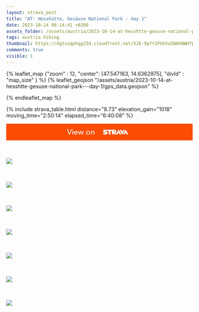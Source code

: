 ```yaml
---
layout: strava_post
title: "AT: Hesshütte, Gesäuse National Park - day 1"
date: 2023-10-14 08:14:41 +0200
assets_folder: /assets/austria/2023-10-14-at-hesshtte-gesuse-national-park---day-1
tags: austria hiking
thumbnail: https://dgtzuqphqg23d.cloudfront.net/5JE-9pft2PUkVoZWAhNWHfpzkLPYlMqeWBzqtMF-QLg-1024x768.jpg
comments: true
visible: 1
---
```



{% leaflet_map {"zoom" : 12,
                  "center": [47.547163, 14.6362975],
                 "divId" : "map_size" } %}
    {% leaflet_geojson "/assets/austria/2023-10-14-at-hesshtte-gesuse-national-park---day-1/gps_data.geojson" %}

{% endleaflet_map %}





{% include strava_table.html distance="8.73" elevation_gain="1018" moving_time="2:50:14" elapsed_time="6:40:08" %}

[![](/assets/strava.jpg)](https://www.strava.com/activities/10043417097)


<br />

![](https://dgtzuqphqg23d.cloudfront.net/5JE-9pft2PUkVoZWAhNWHfpzkLPYlMqeWBzqtMF-QLg-1024x768.jpg)


<br />

![](https://dgtzuqphqg23d.cloudfront.net/v5bARHNYvsdug6A3RK05RAkJlLL1opj3P3AcNBCzGqA-1024x768.jpg)


<br />

![](https://dgtzuqphqg23d.cloudfront.net/za0KfCyjWiEzRLvtsayOThc3_UoLflwHHR4PZWdSVRs-768x1024.jpg)


<br />

![](https://dgtzuqphqg23d.cloudfront.net/a_K7vV-8VwP9rherr4XDvuS-sy1ZFqMj1SYKZl_zof8-1024x768.jpg)


<br />

![](https://dgtzuqphqg23d.cloudfront.net/C5yNuwgUIG6BQNYizIn0MyZnvJdMY6NfbkQpKBkjRLs-1024x768.jpg)


<br />

![](https://dgtzuqphqg23d.cloudfront.net/fp2fUp-atFY897zDgyNi1CbzGQgDKSvlokrOdVzwtEE-768x1024.jpg)


<br />

![](https://dgtzuqphqg23d.cloudfront.net/diGu6SdiC7kRtPVIhqkHUNEBq-VfZgqvtVKmLvdh088-768x1024.jpg)

